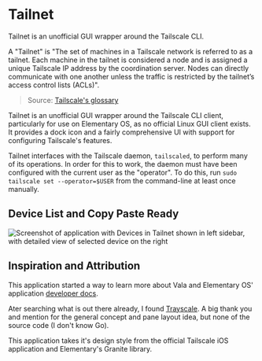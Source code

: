 # Tailnet

Tailnet is an unofficial GUI wrapper around the Tailscale CLI.

A "Tailnet" is "The set of machines in a Tailscale network is referred to as a tailnet. Each machine in the tailnet is considered a node and is assigned a unique Tailscale IP address by the coordination server. Nodes can directly communicate with one another unless the traffic is restricted by the tailnet’s access control lists (ACLs)".

> Source: [Tailscale's glossary](https://tailscale.com/glossary/tailnet)

Tailnet is an unofficial GUI wrapper around the Tailscale CLI client, particularly for use on Elementary OS, as no official Linux GUI client exists. It provides a dock icon and a fairly comprehensive UI with support for configuring Tailscale's features.

Tailnet interfaces with the Tailscale daemon, `tailscaled`, to perform many of its operations. In order for this to work, the daemon must have been configured with the current user as the "operator". To do this, run `sudo tailscale set --operator=$USER` from the command-line at least once manually.

## Device List and Copy Paste Ready

![Screenshot of application with Devices in Tailnet shown in left sidebar, with detailed view of selected device on the right](Tailnet_DeviceList.png)

## Inspiration and Attribution

This application started a way to learn more about Vala and Elementary OS' application [developer docs](https://docs.elementary.io/develop/).

Ater searching what is out there already, I found [Trayscale](https://flathub.org/apps/dev.deedles.Trayscale). A big thank you and mention for the general concept and pane layout idea, but none of the source code (I don't know Go).

This application takes it's design style from the official Tailscale iOS application and Elementary's Granite library.


